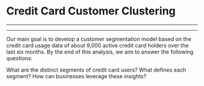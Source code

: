 # Credit Card Customer Clustering
---

---
Our main goal is to develop a customer segmentation model based on the credit card usage data of about 9,000 active credit card holders over the last six months. By the end of this analysis, we aim to answer the following questions:

What are the distinct segments of credit card users?
What defines each segment?
How can businesses leverage these insights?
